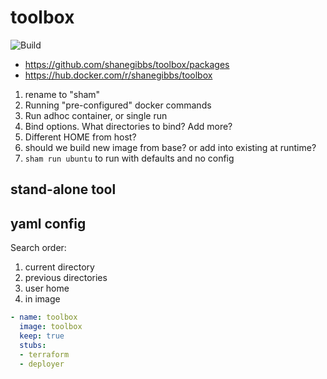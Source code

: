 # toolbox

![Build](https://github.com/shanegibbs/toolbox/workflows/Build/badge.svg)

* <https://github.com/shanegibbs/toolbox/packages>
* <https://hub.docker.com/r/shanegibbs/toolbox>

1. rename to "sham"
1. Running "pre-configured" docker commands
1. Run adhoc container, or single run
1. Bind options. What directories to bind? Add more?
1. Different HOME from host?
1. should we build new image from base? or add into existing at runtime?
1. `sham run ubuntu` to run with defaults and no config

## stand-alone tool

## yaml config

Search order:

1. current directory
1. previous directories
1. user home
1. in image

```yaml
- name: toolbox
  image: toolbox
  keep: true
  stubs:
  - terraform
  - deployer
```
